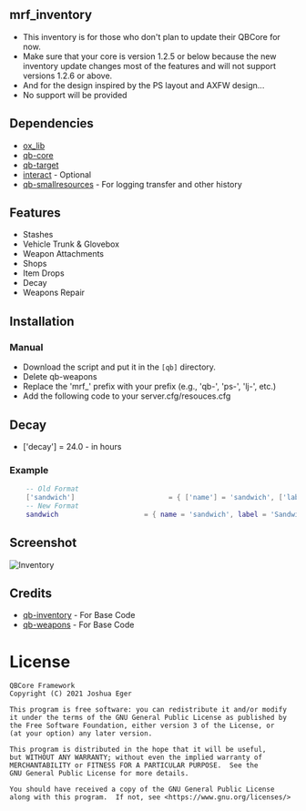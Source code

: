 ## mrf_inventory
- This inventory is for those who don't plan to update their QBCore for now.
- Make sure that your core is version 1.2.5 or below because the new inventory update changes most of the features and will not support versions 1.2.6 or above.
- And for the design inspired by the PS layout and AXFW design...
- No support will be provided

## Dependencies
- [ox_lib](https://github.com/overextended/ox_lib/releases/tag/v3.22.1)
- [qb-core](https://github.com/qbcore-framework/qb-core)
- [qb-target](https://github.com/qbcore-framework/qb-target)
- [interact](https://github.com/darktrovx/interact) - Optional
- [qb-smallresources](https://github.com/qbcore-framework/qb-smallresources) - For logging transfer and other history

## Features
- Stashes
- Vehicle Trunk & Glovebox
- Weapon Attachments
- Shops
- Item Drops
- Decay
- Weapons Repair

## Installation
### Manual
- Download the script and put it in the `[qb]` directory.
- Delete qb-weapons
- Replace the 'mrf_' prefix with your prefix (e.g., 'qb-', 'ps-', 'lj-', etc.)
- Add the following code to your server.cfg/resouces.cfg

## Decay
- ['decay'] = 24.0 - in hours
### Example
```lua
    -- Old Format
    ['sandwich']                       = { ['name'] = 'sandwich', ['label'] = 'Sandwich', ['weight'] = 200, ['type'] = 'item', ['image'] = 'sandwich.png', ['unique'] = false, ['useable'] = true, ['shouldClose'] = true, ['combinable'] = nil, ['description'] = 'Nice bread for your stomach', ['decay'] = 24.0 },
    -- New Format
    sandwich                     = { name = 'sandwich', label = 'Sandwich', weight = 200, type = 'item', image = 'sandwich.png', unique = false, useable = true, shouldClose = true, description = 'Nice bread for your stomach', decay = 24.0 },
```

## Screenshot
![Inventory](https://r2.fivemanage.com/daUBRfSCPD1ZUJhEpVqPi/inv.png)

## Credits
- [qb-inventory](https://github.com/qbcore-framework/qb-inventory) - For Base Code
- [qb-weapons](https://github.com/DonHulieo/qb-weapons) - For Base Code

# License

    QBCore Framework
    Copyright (C) 2021 Joshua Eger

    This program is free software: you can redistribute it and/or modify
    it under the terms of the GNU General Public License as published by
    the Free Software Foundation, either version 3 of the License, or
    (at your option) any later version.

    This program is distributed in the hope that it will be useful,
    but WITHOUT ANY WARRANTY; without even the implied warranty of
    MERCHANTABILITY or FITNESS FOR A PARTICULAR PURPOSE.  See the
    GNU General Public License for more details.

    You should have received a copy of the GNU General Public License
    along with this program.  If not, see <https://www.gnu.org/licenses/>
